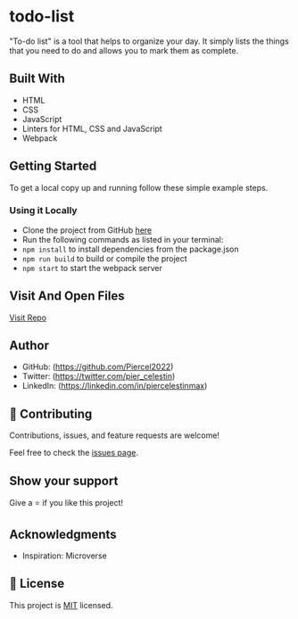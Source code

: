 # todo-list
 "To-do list" is a tool that helps to organize your day. It simply lists the things that you need to do and allows you to mark them as complete.

## Built With

- HTML
- CSS
- JavaScript
- Linters for HTML, CSS and JavaScript
- Webpack

## Getting Started

To get a local copy up and running follow these simple example steps.

### Using it Locally
- Clone the project from GitHub [here](https://github.com/Piercel2022/todo-list)
- Run the following commands as listed in your terminal:
- `npm install` to install dependencies from the package.json
- `npm run build` to build or compile the project
- `npm start` to start the webpack server

## Visit And Open Files

[Visit Repo](https://github.com/Piercel2022/todo-list)

## Author

- GitHub: (https://github.com/Piercel2022)
- Twitter: (https://twitter.com/pier_celestin)
- LinkedIn: (https://linkedin.com/in/piercelestinmax)

## 🤝 Contributing

Contributions, issues, and feature requests are welcome!

Feel free to check the [issues page](https://github.com/Piercel2022/todo-list/issues).

## Show your support

Give a ⭐️ if you like this project!

## Acknowledgments

- Inspiration: Microverse

## 📝 License

This project is [MIT](./MIT.md) licensed.
